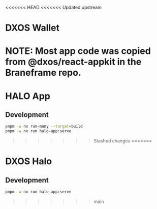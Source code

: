 <<<<<<< HEAD
<<<<<<< Updated upstream
# DXOS Wallet

NOTE: Most app code was copied from @dxos/react-appkit in the Braneframe repo.
=======
# HALO App

## Development

```bash
pnpm -w nx run-many --target=build
pnpm -w nx run halo-app:serve
```
>>>>>>> Stashed changes
=======
# DXOS Halo

## Development

```bash
pnpm -w nx run halo-app:serve
```
>>>>>>> main
